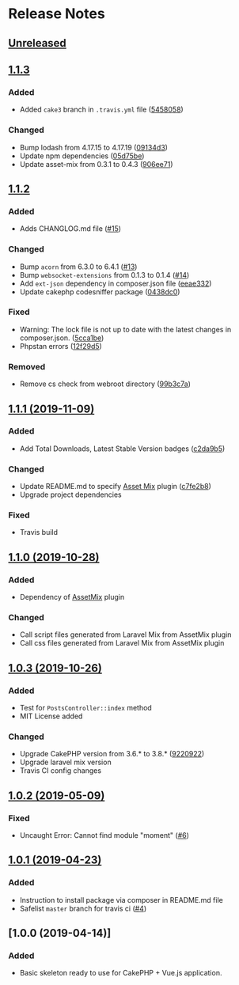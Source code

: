 # Release Notes

## [Unreleased](https://github.com/ishanvyas22/cakephpvue-spa/compare/1.1.3...cake3)

## [1.1.3](https://github.com/ishanvyas22/cakephpvue-spa/compare/1.1.2...1.1.3)

### Added
- Added `cake3` branch in `.travis.yml` file ([5458058](https://github.com/ishanvyas22/cakephpvue-spa/commit/54580589486b54b10e5cd6d66a857da16f26099e))

### Changed
- Bump lodash from 4.17.15 to 4.17.19 ([09134d3](https://github.com/ishanvyas22/cakephpvue-spa/commit/09134d321f96754a564d8390ae6967fdcb9f547e))
- Update npm dependencies ([05d75be](https://github.com/ishanvyas22/cakephpvue-spa/commit/05d75be7b17fa69566a0c048b27919c4b70f0ebe))
- Update asset-mix from 0.3.1 to 0.4.3 ([906ee71](https://github.com/ishanvyas22/cakephpvue-spa/commit/906ee718ae00e1f0268cac32e7b7d1d012523223))

## [1.1.2](https://github.com/ishanvyas22/cakephpvue-spa/compare/1.1.1...1.1.2)

### Added
- Adds CHANGLOG.md file ([#15](https://github.com/ishanvyas22/cakephpvue-spa/pull/15))

### Changed
- Bump `acorn` from 6.3.0 to 6.4.1 ([#13](https://github.com/ishanvyas22/cakephpvue-spa/pull/13))
- Bump `websocket-extensions` from 0.1.3 to 0.1.4 ([#14](https://github.com/ishanvyas22/cakephpvue-spa/pull/14))
- Add `ext-json` dependency in composer.json file ([eeae332](https://github.com/ishanvyas22/cakephpvue-spa/commit/eeae3323aec028d3d9fbe37b5a25df9270e68ac4))
- Update cakephp codesniffer package ([0438dc0](https://github.com/ishanvyas22/cakephpvue-spa/commit/0438dc0f6f7ebbadfef6e1467411d023ac58d7dd))

### Fixed
- Warning: The lock file is not up to date with the latest changes in composer.json. ([5cca1be](https://github.com/ishanvyas22/cakephpvue-spa/commit/5cca1be214881e93100a83d2a21b8fbdf542ccf4))
- Phpstan errors ([12f29d5](https://github.com/ishanvyas22/cakephpvue-spa/commit/12f29d5cd5e5bf14cd55002f1e08c3746c5c611c))

### Removed
- Remove cs check from webroot directory ([99b3c7a](https://github.com/ishanvyas22/cakephpvue-spa/commit/99b3c7aef032bb47de61cd5f669edbd53a250807))

## [1.1.1 (2019-11-09)](https://github.com/ishanvyas22/cakephpvue-spa/compare/1.1.0...1.1.1)

### Added
- Add Total Downloads, Latest Stable Version badges ([c2da9b5](https://github.com/ishanvyas22/cakephpvue-spa/pull/11/commits/c2da9b5b4ee62059559694f181a5ef2b10dd591b))

### Changed
- Update README.md to specify [Asset Mix](https://github.com/ishanvyas22/asset-mix) plugin ([c7fe2b8](https://github.com/ishanvyas22/cakephpvue-spa/pull/11/commits/c7fe2b89e5c1b42a1ae40c6f8aa4e04987f410b9))
- Upgrade project dependencies

### Fixed
- Travis build

## [1.1.0 (2019-10-28)](https://github.com/ishanvyas22/cakephpvue-spa/compare/1.0.3...1.1.0)

### Added
- Dependency of [AssetMix](https://packagist.org/packages/ishanvyas22/asset-mix) plugin

### Changed
- Call script files generated from Laravel Mix from AssetMix plugin
- Call css files generated from Laravel Mix from AssetMix plugin

## [1.0.3 (2019-10-26)](https://github.com/ishanvyas22/cakephpvue-spa/compare/1.0.2...1.0.3)

### Added
- Test for `PostsController::index` method
- MIT License added

### Changed
- Upgrade CakePHP version from 3.6.* to 3.8.* ([9220922](https://github.com/ishanvyas22/cakephpvue-spa/commit/92209220cfa5e8381479ebc47c4f62fe2a9e7202))
- Upgrade laravel mix version
- Travis CI config changes

## [1.0.2 (2019-05-09)](https://github.com/ishanvyas22/cakephpvue-spa/compare/1.0.1...1.0.2)

### Fixed
- Uncaught Error: Cannot find module "moment" ([#6](https://github.com/ishanvyas22/cakephpvue-spa/issues/6))

## [1.0.1 (2019-04-23)](https://github.com/ishanvyas22/cakephpvue-spa/compare/1.0.0...1.0.1)

### Added
- Instruction to install package via composer in README.md file
- Safelist `master` branch for travis ci ([#4](https://github.com/ishanvyas22/cakephpvue-spa/pull/4))

## [1.0.0 (2019-04-14)]

### Added
- Basic skeleton ready to use for CakePHP + Vue.js application.
